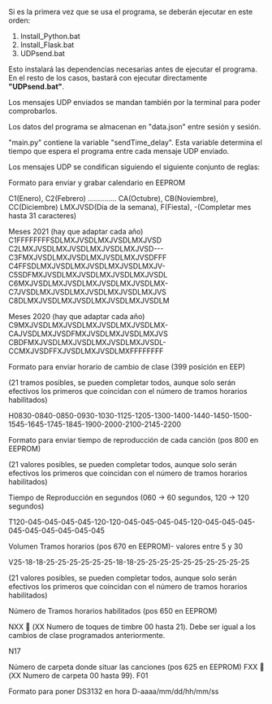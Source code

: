 Si es la primera vez que se usa el programa, se deberán ejecutar en este orden:
1. Install_Python.bat
2. Install_Flask.bat
3. UDPsend.bat

Esto instalará las dependencias necesarias antes de ejecutar el programa. En el resto de los casos, bastará con ejecutar
directamente **"UDPsend.bat"**.

Los mensajes UDP enviados se mandan también por la terminal para poder comprobarlos.

Los datos del programa se almacenan en "data.json" entre sesión y sesión.

"main.py" contiene la variable "sendTime_delay". Esta variable determina el tiempo que espera el programa entre cada
mensaje UDP enviado.

Los mensajes UDP se condifican siguiendo el siguiente conjunto de reglas:

Formato para enviar y grabar calendario en EEPROM

C1(Enero),  C2(Febrero) ………….. CA(Octubre), CB(Noviembre), CC(Diciembre)
LMXJVSD(Día de la semana), F(Fiesta), -(Completar mes hasta 31 caracteres)

Meses 2021 (hay que adaptar cada año)
C1FFFFFFFFSDLMXJVSDLMXJVSDLMXJVSD
C2LMXJVSDLMXJVSDLMXJVSDLMXJVSD---
C3FMXJVSDLMXJVSDLMXJVSDLMXJVSDFFF
C4FFSDLMXJVSDLMXJVSDLMXJVSDLMXJV-
C5SDFMXJVSDLMXJVSDLMXJVSDLMXJVSDL
C6MXJVSDLMXJVSDLMXJVSDLMXJVSDLMX-
C7JVSDLMXJVSDLMXJVSDLMXJVSDLMXJVS
C8DLMXJVSDLMXJVSDLMXJVSDLMXJVSDLM

Meses 2020 (hay que adaptar cada año)
C9MXJVSDLMXJVSDLMXJVSDLMXJVSDLMX-
CAJVSDLMXJVSDFMXJVSDLMXJVSDLMXJVS
CBDFMXJVSDLMXJVSDLMXJVSDLMXJVSDL- 
CCMXJVSDFFXJVSDLMXJVSDLMXFFFFFFFF



Formato para enviar horario de cambio de clase (399 posición en EEP)

(21 tramos posibles, se pueden completar todos, aunque solo serán efectivos los primeros que coincidan con el número de tramos horarios habilitados)

H0830-0840-0850-0930-1030-1125-1205-1300-1400-1440-1450-1500-1545-1645-1745-1845-1900-2000-2100-2145-2200



Formato para enviar tiempo de reproducción de cada canción (pos 800 en EEPROM) 

(21 valores posibles, se pueden completar todos, aunque solo serán efectivos los primeros que coincidan con el número de tramos horarios habilitados)

Tiempo de Reproducción en segundos (060 ->  60 segundos,   120 ->  120 segundos)

T120-045-045-045-045-120-120-045-045-045-045-120-045-045-045-045-045-045-045-045-045



Volumen  Tramos horarios  (pos 670 en EEPROM)- valores entre 5 y 30

V25-18-18-25-25-25-25-25-25-18-18-25-25-25-25-25-25-25-25-25-25

(21 valores posibles, se pueden completar todos, aunque solo serán efectivos los primeros que coincidan con el número de tramos horarios habilitados)



Número de Tramos horarios  habilitados  (pos 650 en EEPROM)

NXX    (XX Numero de toques de timbre  00 hasta 21). Debe ser igual a los cambios de clase programados anteriormente.   

N17



Número de carpeta donde situar las canciones  (pos 625 en EEPROM)
FXX    (XX Numero de carpeta  00 hasta 99). 
F01



Formato para poner DS3132 en hora
D-aaaa/mm/dd/hh/mm/ss
